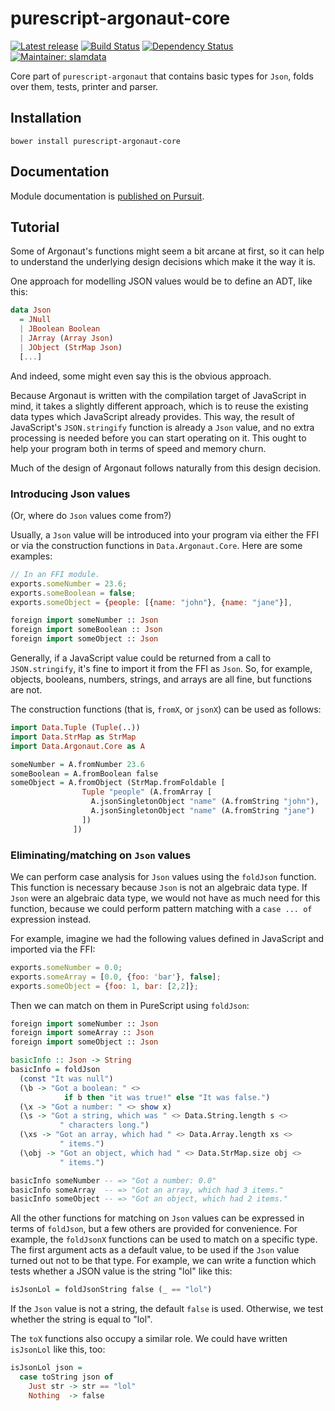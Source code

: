 # purescript-argonaut-core

[![Latest release](http://img.shields.io/bower/v/purescript-argonaut-core.svg)](https://github.com/purescript-contrib/purescript-argonaut-core/releases)
[![Build Status](https://travis-ci.org/purescript-contrib/purescript-argonaut-core.svg?branch=master)](https://travis-ci.org/purescript-contrib/purescript-argonaut-core)
[![Dependency Status](https://www.versioneye.com/user/projects/563a993c1d47d40019000870/badge.svg?style=flat)](https://www.versioneye.com/user/projects/563a993c1d47d40019000870)
[![Maintainer: slamdata](https://img.shields.io/badge/maintainer-slamdata-lightgrey.svg)](http://github.com/slamdata)

Core part of `purescript-argonaut` that contains basic types for `Json`, folds over them, tests, printer and parser.

## Installation

```shell
bower install purescript-argonaut-core
```

## Documentation

Module documentation is [published on Pursuit](http://pursuit.purescript.org/packages/purescript-argonaut-core).

## Tutorial

Some of Argonaut's functions might seem a bit arcane at first, so it can help
to understand the underlying design decisions which make it the way it is.

One approach for modelling JSON values would be to define an ADT, like this:

```purescript
data Json
  = JNull
  | JBoolean Boolean
  | JArray (Array Json)
  | JObject (StrMap Json)
  [...]
```

And indeed, some might even say this is the obvious approach.

Because Argonaut is written with the compilation target of JavaScript in mind,
it takes a slightly different approach, which is to reuse the existing data
types which JavaScript already provides. This way, the result of JavaScript's
`JSON.stringify` function is already a `Json` value, and no extra processing is
needed before you can start operating on it. This ought to help your program
both in terms of speed and memory churn.

Much of the design of Argonaut follows naturally from this design decision.

### Introducing Json values

(Or, where do `Json` values come from?)

Usually, a `Json` value will be introduced into your program via either the FFI
or via the construction functions in `Data.Argonaut.Core`. Here are some
examples:

```javascript
// In an FFI module.
exports.someNumber = 23.6;
exports.someBoolean = false;
exports.someObject = {people: [{name: "john"}, {name: "jane"}], 
```

```purescript
foreign import someNumber :: Json
foreign import someBoolean :: Json
foreign import someObject :: Json
```

Generally, if a JavaScript value could be returned from a call to
`JSON.stringify`, it's fine to import it from the FFI as `Json`. So, for
example, objects, booleans, numbers, strings, and arrays are all fine, but
functions are not.

The construction functions (that is, `fromX`, or `jsonX`) can be used as
follows:

```purescript
import Data.Tuple (Tuple(..))
import Data.StrMap as StrMap
import Data.Argonaut.Core as A

someNumber = A.fromNumber 23.6
someBoolean = A.fromBoolean false
someObject = A.fromObject (StrMap.fromFoldable [
                Tuple "people" (A.fromArray [
                  A.jsonSingletonObject "name" (A.fromString "john"),
                  A.jsonSingletonObject "name" (A.fromString "jane")
                ])
              ])
```

### Eliminating/matching on `Json` values

We can perform case analysis for `Json` values using the `foldJson` function.
This function is necessary because `Json` is not an algebraic data type. If
`Json` were an algebraic data type, we would not have as much need for this
function, because we could perform pattern matching with a `case ... of`
expression instead.

For example, imagine we had the following values defined in JavaScript and
imported via the FFI:

```javascript
exports.someNumber = 0.0;
exports.someArray = [0.0, {foo: 'bar'}, false];
exports.someObject = {foo: 1, bar: [2,2]};
```

Then we can match on them in PureScript using `foldJson`:

```purescript
foreign import someNumber :: Json
foreign import someArray :: Json
foreign import someObject :: Json

basicInfo :: Json -> String
basicInfo = foldJson
  (const "It was null")
  (\b -> "Got a boolean: " <>
            if b then "it was true!" else "It was false.")
  (\x -> "Got a number: " <> show x)
  (\s -> "Got a string, which was " <> Data.String.length s <>
           " characters long.")
  (\xs -> "Got an array, which had " <> Data.Array.length xs <>
           " items.")
  (\obj -> "Got an object, which had " <> Data.StrMap.size obj <>
           " items.")
```

```purescript
basicInfo someNumber -- => "Got a number: 0.0"
basicInfo someArray  -- => "Got an array, which had 3 items."
basicInfo someObject -- => "Got an object, which had 2 items."
```

All the other functions for matching on `Json` values can be expressed in terms
of `foldJson`, but a few others are provided for convenience. For example, the
`foldJsonX` functions can be used to match on a specific type. The first
argument acts as a default value, to be used if the `Json` value turned out not
to be that type. For example, we can write a function which tests whether a
JSON value is the string "lol" like this:

```purescript
isJsonLol = foldJsonString false (_ == "lol")
```

If the `Json` value is not a string, the default `false` is used. Otherwise,
we test whether the string is equal to "lol".

The `toX` functions also occupy a similar role. We could have written
`isJsonLol` like this, too:

```purescript
isJsonLol json =
  case toString json of
    Just str -> str == "lol"
    Nothing  -> false
```
